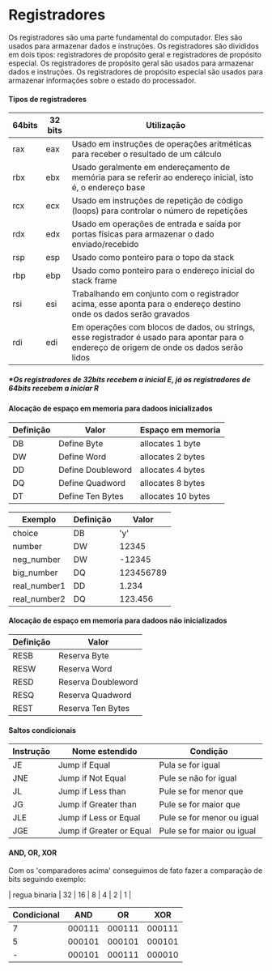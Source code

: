 # Registradores

Os registradores são uma parte fundamental do computador. Eles são usados para armazenar dados e instruções. Os registradores são divididos em dois tipos: registradores de propósito geral e registradores de propósito especial. Os registradores de propósito geral são usados para armazenar dados e instruções. Os registradores de propósito especial são usados para armazenar informações sobre o estado do processador.

#### Tipos de registradores

| 64bits | 32 bits | Utilização |
| ------------- | ------------- | ------------- |
| rax | eax | Usado em instruções de operações aritméticas para receber o resultado de um cálculo |
| rbx | ebx | Usado geralmente em endereçamento de memória para se referir ao endereço inicial, isto é, o endereço base |
| rcx | ecx | Usado em instruções de repetição de código (loops) para controlar o número de repetições |
| rdx | edx | Usado em operações de entrada e saída por portas físicas para armazenar o dado enviado/recebido |
| rsp | esp | Usado como ponteiro para o topo da stack |
| rbp | ebp | Usado como ponteiro para o endereço inicial do stack frame |
| rsi | esi | Trabalhando em conjunto com o registrador acima, esse aponta para o endereço destino onde os dados serão gravados |
| rdi | edi | Em operações com blocos de dados, ou strings, esse registrador é usado para apontar para o endereço de origem de onde os dados serão lidos |

##### *Os registradores de 32bits recebem a inicial **E**, já os registradores de 64bits recebem a iniciar **R**

#### Alocação de espaço em memoria para dadoos inicializados

| Definição | Valor |	Espaço em memoria |
| ------------- | ------------- | ------------- |
| DB | Define Byte | allocates 1 byte |
| DW | Define Word | allocates 2 bytes |
| DD | Define Doubleword | allocates 4 bytes |
| DQ | Define Quadword	| allocates 8 bytes |
| DT | Define Ten Bytes  | allocates 10 bytes |

| Exemplo | Definição |	Valor |
| ------------- | ------------- | ------------- |
| choice | DB	| 'y' | 
| number | DW	| 12345 | 
| neg_number | DW	| -12345 | 
| big_number | DQ	| 123456789 | 
| real_number1 | DD	| 1.234 | 
| real_number2 | DQ	| 123.456 |

#### Alocação de espaço em memoria para dadoos não inicializados

| Definição | Valor |
| ------------- | ------------- |
| RESB | Reserva Byte |
| RESW | Reserva Word |
| RESD | Reserva Doubleword	|
| RESQ | Reserva Quadword	|
| REST | Reserva Ten Bytes |

#### Saltos condicionais

| Instrução | Nome estendido | Condição |
| ------------- | ------------- | ------------- |
| JE | Jump if Equal | Pula se for igual |
| JNE | Jump if Not Equal | Pule se não for igual |
| JL | Jump if Less than | Pule se for menor que |
| JG | Jump if Greater than | Pule se for maior que |
| JLE | Jump if Less or Equal | Pule se for menor ou igual | 
| JGE | Jump if Greater or Equal | Pule se for maior ou igual |


#### AND, OR, XOR

Com os 'comparadores acima' conseguimos de fato fazer a comparação de bits seguindo exemplo:

| regua binaria | 32 | 16 | 8 | 4 | 2 | 1 |

| Condicional | AND | OR | XOR |
| ------------- | ------------- | ------------- | ------------- |
| 7 | 000111 | 000111 | 000111 |
| 5 | 000101 | 000101 | 000101 |
| - | 000101 | 000111 | 000010 |

